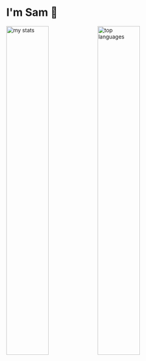 # I'm Sam 👋
<img alt="my stats" align="left" width="47%" src="https://github-readme-stats.vercel.app/api?username=samjoshuastreet&show_icons=true&theme=dracula"/>
<img alt="top languages" align="left" width="47%" src="https://github-readme-stats.vercel.app/api/top-langs/?username=samjoshuastreet&layout=compact&langs_count=8&theme=dracula"/>
